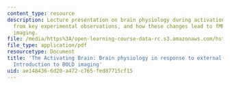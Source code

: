 ```yaml
---
content_type: resource
description: Lecture presentation on brain physiology during activation, as known
  from key experimental observations, and how these changes lead to fMRI via BOLD
  imaging.
file: /media/https%3A/open-learning-course-data-rc.s3.amazonaws.com/hst-583-functional-magnetic-resonance-imaging-data-acquisition-and-analysis-fall-2008/ae1484366d20a472c765fed87715cf15_1008_bol_physl2.pdf
file_type: application/pdf
resourcetype: Document
title: 'The Activating Brain: Brain physiology in response to external stimuli and
  Introduction to BOLD imaging'
uid: ae148436-6d20-a472-c765-fed87715cf15
---
```

